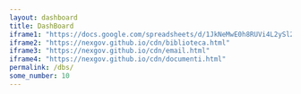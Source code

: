 ```yaml
---
layout: dashboard
title: DashBoard
iframe1: "https://docs.google.com/spreadsheets/d/1JkNeMwE0h8RUVi4L2ySl2rn9hQQ9JoR8Bdj4CPIW3tM/edit?usp=sharing"
iframe2: "https://nexgov.github.io/cdn/biblioteca.html"
iframe3: "https://nexgov.github.io/cdn/email.html"
iframe4: "https://nexgov.github.io/cdn/documenti.html"
permalink: /dbs/
some_number: 10
---
```

